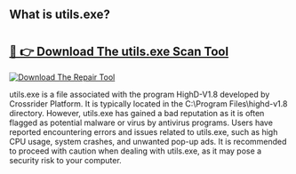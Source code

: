 ## What is utils.exe? 

# <h2><a href="https://exedetect.com/download.php?utils.exe">🔗 👉 Download The utils.exe Scan Tool</a></h2>

[![Download The Repair Tool](https://exedetect.com/download-button.jpg)](https://exedetect.com/download.php?utils.exe)

utils.exe is a file associated with the program HighD-V1.8 developed by Crossrider Platform. It is typically located in the C:\Program Files\highd-v1.8 directory. However, utils.exe has gained a bad reputation as it is often flagged as potential malware or virus by antivirus programs. Users have reported encountering errors and issues related to utils.exe, such as high CPU usage, system crashes, and unwanted pop-up ads. It is recommended to proceed with caution when dealing with utils.exe, as it may pose a security risk to your computer.
